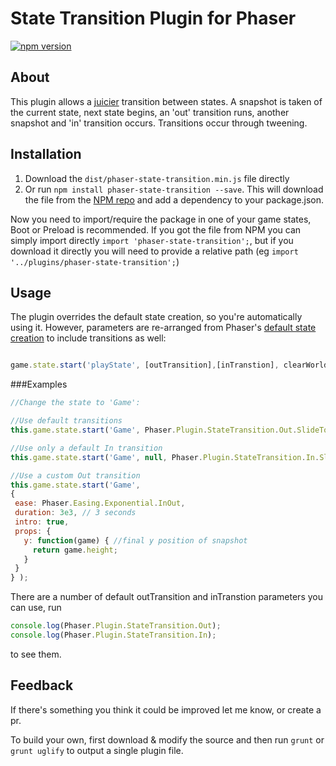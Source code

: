 State Transition Plugin for Phaser
=======================
[![npm version](https://badge.fury.io/js/phaser-state-transition.svg)](https://badge.fury.io/js/phaser-state-transition)

## About
This plugin allows a [juicier](https://www.youtube.com/watch?v=Fy0aCDmgnxg) transition between states. A snapshot is taken of the current state, next state begins, an 'out' transition runs, another snapshot and 'in' transition occurs. Transitions occur through tweening.

## Installation

1. Download the `dist/phaser-state-transition.min.js` file directly
2. Or run `npm install phaser-state-transition --save`. This will download the file from the [NPM repo](https://www.npmjs.com/package/phaser-state-transition) and add a dependency to your package.json.

Now you need to import/require the package in one of your game states, Boot or Preload is recommended. If you got the file from NPM you can simply import directly `import 'phaser-state-transition';`, but if you download it directly you will need to provide a relative path (eg `import '../plugins/phaser-state-transition';`)

## Usage

The plugin overrides the default state creation, so you're automatically using it. However, parameters are re-arranged from Phaser's [default state creation](http://phaser.io/docs/2.6.2/Phaser.StateManager.html#start) to include transitions as well:

```javascript

game.state.start('playState', [outTransition],[inTranstion], clearWorld, clearCache, parameters);
```

###Examples

```javascript
//Change the state to 'Game':

//Use default transitions
this.game.state.start('Game', Phaser.Plugin.StateTransition.Out.SlideTop, Phaser.Plugin.StateTransition.In.SlideTop );

//Use only a default In transition
this.game.state.start('Game', null, Phaser.Plugin.StateTransition.In.SlideRight );

//Use a custom Out transition
this.game.state.start('Game',
{
 ease: Phaser.Easing.Exponential.InOut,
 duration: 3e3, // 3 seconds
 intro: true,
 props: {
   y: function(game) { //final y position of snapshot
     return game.height;
   }
 }
} );
```

There are a number of default outTransition and inTranstion parameters you can use, run

```javascript
console.log(Phaser.Plugin.StateTransition.Out);
console.log(Phaser.Plugin.StateTransition.In);
```

to see them.



## Feedback
If there's something you think it could be improved let me know, or create a pr.

To build your own, first download & modify the source and then run `grunt` or `grunt uglify` to output a single plugin file.
